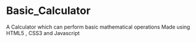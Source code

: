 # Basic_Calculator
A Calculator which can perform basic mathematical operations
Made using HTML5 , CSS3 and Javascript
